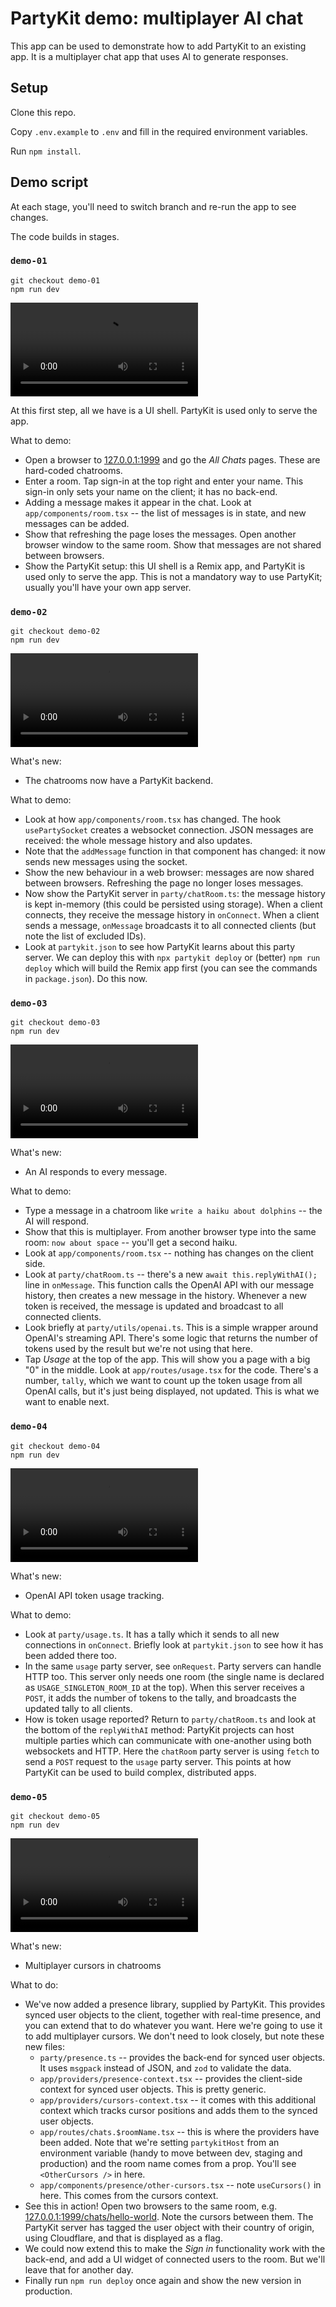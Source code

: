 # PartyKit demo: multiplayer AI chat

This app can be used to demonstrate how to add PartyKit to an existing app. It is a multiplayer chat app that uses AI to generate responses.

## Setup

Clone this repo.

Copy `.env.example` to `.env` and fill in the required environment variables.

Run `npm install`.

## Demo script

At each stage, you'll need to switch branch and re-run the app to see changes.

The code builds in stages.

### `demo-01`

```
git checkout demo-01
npm run dev
```

![](/docs/assets/demo-01.mp4)

At this first step, all we have is a UI shell. PartyKit is used only to serve the app.

What to demo:

- Open a browser to [127.0.0.1:1999](http://127.0.0.1:1999) and go the _All Chats_ pages. These are hard-coded chatrooms.
- Enter a room. Tap sign-in at the top right and enter your name. This sign-in only sets your name on the client; it has no back-end.
- Adding a message makes it appear in the chat. Look at `app/components/room.tsx` -- the list of messages is in state, and new messages can be added.
- Show that refreshing the page loses the messages. Open another browser window to the same room. Show that messages are not shared between browsers.
- Show the PartyKit setup: this UI shell is a Remix app, and PartyKit is used only to serve the app. This is not a mandatory way to use PartyKit; usually you'll have your own app server.

### `demo-02`

```
git checkout demo-02
npm run dev
```

![](/docs/assets/demo-02.mp4)

What's new:

- The chatrooms now have a PartyKit backend.

What to demo:

- Look at how `app/components/room.tsx` has changed. The hook `usePartySocket` creates a websocket connection. JSON messages are received: the whole message history and also updates.
- Note that the `addMessage` function in that component has changed: it now sends new messages using the socket.
- Show the new behaviour in a web browser: messages are now shared between browsers. Refreshing the page no longer loses messages.
- Now show the PartyKit server in `party/chatRoom.ts`: the message history is kept in-memory (this could be persisted using storage). When a client connects, they receive the message history in `onConnect`. When a client sends a message, `onMessage` broadcasts it to all connected clients (but note the list of excluded IDs).
- Look at `partykit.json` to see how PartyKit learns about this party server. We can deploy this with `npx partykit deploy` or (better) `npm run deploy` which will build the Remix app first (you can see the commands in `package.json`). Do this now.

### `demo-03`

```
git checkout demo-03
npm run dev
```

![](/docs/assets/demo-03.mp4)

What's new:

- An AI responds to every message.

What to demo:

- Type a message in a chatroom like `write a haiku about dolphins` -- the AI will respond.
- Show that this is multiplayer. From another browser type into the same room: `now about space` -- you'll get a second haiku.
- Look at `app/components/room.tsx` -- nothing has changes on the client side.
- Look at `party/chatRoom.ts` -- there's a new `await this.replyWithAI();` line in `onMessage`. This function calls the OpenAI API with our message history, then creates a new message in the history. Whenever a new token is received, the message is updated and broadcast to all connected clients.
- Look briefly at `party/utils/openai.ts`. This is a simple wrapper around OpenAI's streaming API. There's some logic that returns the number of tokens used by the result but we're not using that here.
- Tap _Usage_ at the top of the app. This will show you a page with a big "0" in the middle. Look at `app/routes/usage.tsx` for the code. There's a number, `tally`, which we want to count up the token usage from all OpenAI calls, but it's just being displayed, not updated. This is what we want to enable next.

### `demo-04`

```
git checkout demo-04
npm run dev
```

![](/docs/assets/demo-04.mp4)

What's new:

- OpenAI API token usage tracking.

What to demo:

- Look at `party/usage.ts`. It has a tally which it sends to all new connections in `onConnect`. Briefly look at `partykit.json` to see how it has been added there too.
- In the same `usage` party server, see `onRequest`. Party servers can handle HTTP too. This server only needs one room (the single name is declared as `USAGE_SINGLETON_ROOM_ID` at the top). When this server receives a `POST`, it adds the number of tokens to the tally, and broadcasts the updated tally to all clients.
- How is token usage reported? Return to `party/chatRoom.ts` and look at the bottom of the `replyWithAI` method: PartyKit projects can host multiple parties which can communicate with one-another using both websockets and HTTP. Here the `chatRoom` party server is using `fetch` to send a `POST` request to the `usage` party server. This points at how PartyKit can be used to build complex, distributed apps.

### `demo-05`

```
git checkout demo-05
npm run dev
```

![](/docs/assets/demo-05.mp4)

What's new:

- Multiplayer cursors in chatrooms

What to do:

- We've now added a presence library, supplied by PartyKit. This provides synced user objects to the client, together with real-time presence, and you can extend that to do whatever you want. Here we're going to use it to add multiplayer cursors. We don't need to look closely, but note these new files:
  - `party/presence.ts` -- provides the back-end for synced user objects. It uses `msgpack` instead of JSON, and `zod` to validate the data.
  - `app/providers/presence-context.tsx` -- provides the client-side context for synced user objects. This is pretty generic.
  - `app/providers/cursors-context.tsx` -- it comes with this additional context which tracks cursor positions and adds them to the synced user objects.
  - `app/routes/chats.$roomName.tsx` -- this is where the providers have been added. Note that we're setting `partykitHost` from an environment variable (handy to move between dev, staging and production) and the room name comes from a prop. You'll see `<OtherCursors />` in here.
  - `app/components/presence/other-cursors.tsx` -- note `useCursors()` in here. This comes from the cursors context.
- See this in action! Open two browsers to the same room, e.g. [127.0.0.1:1999/chats/hello-world](http://127.0.0.1:1999/chats/hello-world). Note the cursors between them. The PartyKit server has tagged the user object with their country of origin, using Cloudflare, and that is displayed as a flag.
- We could now extend this to make the _Sign in_ functionality work with the back-end, and add a UI widget of connected users to the room. But we'll leave that for another day.
- Finally run `npm run deploy` once again and show the new version in production.
